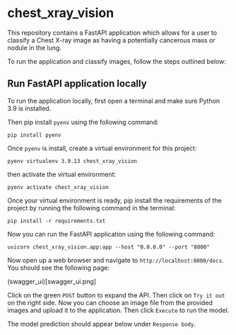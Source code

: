 # chest_xray_vision

This repository contains a FastAPI application which allows for a user to classify a
Chest X-ray image as having a potentially cancerous mass or nodule in the lung.

To run the application and classify images, follow the steps outlined below:

## Run FastAPI application locally

To run the application locally, first open a terminal and make sure Python 3.9 is installed.

Then pip install `pyenv` using the following command:

```
pip install pyenv
```

Once `pyenv` is install, create a virtual environment for this project:

```
pyenv virtualenv 3.9.13 chest_xray_vision
```

then activate the virtual environment:

```
pyenv activate chest_xray_vision
```

Once your virtual environment is ready, pip install the requirements of the project by running the following command in the terminal:

```
pip install -r requirements.txt
```

Now you can run the FastAPI application using the following command:

```
uvicorn chest_xray_vision.app:app --host "0.0.0.0" --port "8000"
```

Now open up a web browser and navigate to `http://localhost:8000/docs`. You should see the following page:

(swagger_ui)[swagger_ui.png]

Click on the green `POST` button to expand the API. Then click on `Try it out` on the right side. Now you can choose an image file from the provided images and upload it to the application. Then click `Execute` to run the model.

The model prediction should appear below under `Response body`.